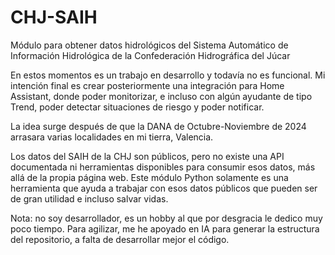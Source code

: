 # CHJ-SAIH
Módulo para obtener datos hidrológicos del Sistema Automático de Información Hidrológica de la Confederación Hidrográfica del Júcar 

En estos momentos es un trabajo en desarrollo y todavía no es funcional. Mi intención final es crear posteriormente una integración para Home Assistant, donde poder monitorizar, e incluso con algún ayudante de tipo Trend, poder detectar situaciones de riesgo y poder notificar.

La idea surge después de que la DANA de Octubre-Noviembre de 2024 arrasara varias localidades en mi tierra, Valencia.

Los datos del SAIH de la CHJ son públicos, pero no existe una API documentada ni herramientas disponibles para consumir esos datos, más allá de la propia página web. Este módulo Python solamente es una herramienta que ayuda a trabajar con esos datos públicos que pueden ser de gran utilidad e incluso salvar vidas.


Nota: no soy desarrollador, es un hobby al que por desgracia le dedico muy poco tiempo. Para agilizar, me he apoyado en IA para generar la estructura del repositorio, a falta de desarrollar mejor el código.
